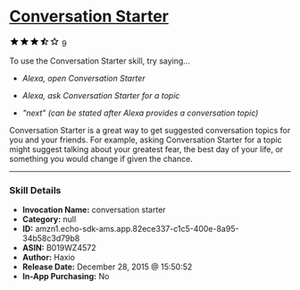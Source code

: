 # [Conversation Starter](http://alexa.amazon.com/#skills/amzn1.echo-sdk-ams.app.82ece337-c1c5-400e-8a95-34b58c3d79b8)
![3.1 stars](../../images/ic_star_black_18dp_1x.png)![3.1 stars](../../images/ic_star_black_18dp_1x.png)![3.1 stars](../../images/ic_star_black_18dp_1x.png)![3.1 stars](../../images/ic_star_half_black_18dp_1x.png)![3.1 stars](../../images/ic_star_border_black_18dp_1x.png) 9

To use the Conversation Starter skill, try saying...

* *Alexa, open Conversation Starter*

* *Alexa, ask Conversation Starter for a topic*

* *"next" (can be stated after Alexa provides a conversation topic)*

Conversation Starter is a great way to get suggested conversation topics for you and your friends. For example, asking Conversation Starter for a topic might suggest talking about your greatest fear, the best day of your life, or something you would change if given the chance.

***

### Skill Details

* **Invocation Name:** conversation starter
* **Category:** null
* **ID:** amzn1.echo-sdk-ams.app.82ece337-c1c5-400e-8a95-34b58c3d79b8
* **ASIN:** B019WZ4572
* **Author:** Haxio
* **Release Date:** December 28, 2015 @ 15:50:52
* **In-App Purchasing:** No
